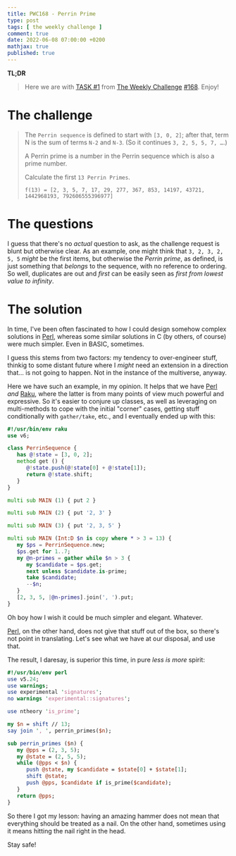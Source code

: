 ```yaml
---
title: PWC168 - Perrin Prime
type: post
tags: [ the weekly challenge ]
comment: true
date: 2022-06-08 07:00:00 +0200
mathjax: true
published: true
---
```


**TL;DR**

> Here we are with [TASK #1][] from [The Weekly Challenge][]
> [#168][]. Enjoy!

# The challenge

> The `Perrin sequence` is defined to start with `[3, 0, 2]`; after that, term
> N is the sum of terms `N-2` and `N-3`. (So it continues `3, 2, 5, 5, 7, …`.)
>
> A Perrin prime is a number in the Perrin sequence which is also a prime
> number.
>
> Calculate the first `13 Perrin Primes`.
>
>     f(13) = [2, 3, 5, 7, 17, 29, 277, 367, 853, 14197, 43721, 1442968193, 792606555396977]

# The questions

I guess that there's no *actual* question to ask, as the challenge
request is blunt but otherwise clear. As an example, one might think
that `3, 2, 3, 2, 5, 5` *might* be the first items, but otherwise the
*Perrin prime*, as defined, is just something that *belongs* to the
sequence, with no reference to ordering. So well, duplicates are out and
*first* can be easily seen as *first from lowest value to infinity*.


# The solution

In time, I've been often fascinated to how I could design somehow
complex solutions in [Perl][], whereas some similar solutions in C (by
others, of course) were much simpler. Even in BASIC, sometimes.

I guess this stems from two factors: my tendency to over-engineer stuff,
thinkig to some distant future where I *might* need an extension in a
direction that... is not going to happen. Not in the instance of the
multiverse, anyway.

Here we have such an example, in my opinion. It helps that we have
[Perl][] *and* [Raku][], where the latter is from many points of view
much powerful and expressive. So it's easier to conjure up classes, as
well as leveraging on multi-methods to cope with the initial "corner"
cases, getting stuff conditionally with `gather/take`, etc., and I
eventually ended up with this:

```raku
#!/usr/bin/env raku
use v6;

class PerrinSequence {
   has @!state = [3, 0, 2];
   method get () {
      @!state.push(@!state[0] + @!state[1]);
      return @!state.shift;
   }
}

multi sub MAIN (1) { put 2 }

multi sub MAIN (2) { put '2, 3' }

multi sub MAIN (3) { put '2, 3, 5' }

multi sub MAIN (Int:D $n is copy where * > 3 = 13) {
   my $ps = PerrinSequence.new;
   $ps.get for 1..7;
   my @n-primes = gather while $n > 3 {
      my $candidate = $ps.get;
      next unless $candidate.is-prime;
      take $candidate;
      --$n;
   }
   [2, 3, 5, |@n-primes].join(', ').put;
}
```

Oh boy how I wish it could be much simpler and elegant. Whatever.

[Perl][], on the other hand, does not give that stuff out of the box, so
there's not point in translating. Let's see what we have at our
disposal, and use that.

The result, I daresay, is superior this time, in pure *less is more*
spirit:

```perl
#!/usr/bin/env perl
use v5.24;
use warnings;
use experimental 'signatures';
no warnings 'experimental::signatures';

use ntheory 'is_prime';

my $n = shift // 13;
say join ', ', perrin_primes($n);

sub perrin_primes ($n) {
   my @pps = (2, 3, 5);
   my @state = (2, 5, 5);
   while (@pps < $n) {
      push @state, my $candidate = $state[0] + $state[1];
      shift @state;
      push @pps, $candidate if is_prime($candidate);
   }
   return @pps;
}
```

So there I got my lesson: having an amazing hammer does not mean that
everything should be treated as a nail. On the other hand, sometimes
using it means hitting the nail right in the head.

Stay safe!

[The Weekly Challenge]: https://theweeklychallenge.org/
[#168]: https://theweeklychallenge.org/blog/perl-weekly-challenge-168/
[TASK #1]: https://theweeklychallenge.org/blog/perl-weekly-challenge-168/#TASK1
[Perl]: https://www.perl.org/
[Raku]: https://raku.org/
